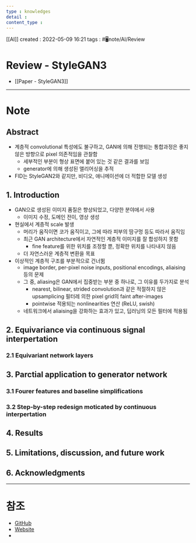 ```yaml
---
type : knowledges
detail : 
content_type :
---
```


[[AI]]
created : 2022-05-09 16:21
tags : #🖥️note/AI/Review  

# Review - StyleGAN3
- [[Paper - StyleGAN3]]

---
# Note

## Abstract
- 계층적 convolutional 특성에도 불구하고, GAN에 의해 진행되는 통합과정은 좋지 않은 방향으로 pixel 의존적임을 관찰함
	- 세부적인 부분이 형상 표면에 붙어 있는 것 같은 결과를 보임
	- generator에 의해 생성된 앨리어싱을 추적
- FID는 StyleGAN2와 같지만, 비디오, 애니메이션에 더 적합한 모델 생성

## 1. Introduction
- GAN으로 생성된 이미지 품질은 향상되었고, 다양한 분야에서 사용
	- 이미지 수정, 도메인 전이, 영상 생성
- 현실에서 계층적 scale 발생
	- 머리가 움직이면 코가 움직이고, 그에 따라 피부의 땀구멍 등도 따라서 움직임
	- 최근 GAN architecture에서 자연적인 계층적 이미지를 잘 합성하지 못함
		- fine feature를 위한 위치를 조정할 뿐, 정확한 위치를 나타내지 않음
	- 더 자연스러운 계층적 변환을 목표
- 이상적인 계층적 구조를 부분적으로 건너뜀
	- image border, per-pixel noise inputs, positional encodings, aliaising 등의 문제
	- 그 중, aliasing은 GAN에서 집중받는 부분 중 하나로, 그 이유를 두가지로 분석
		- nearest, bilinear, strided convolution과 같은 적절하지 않은 upsamplicing 필터레 의한 pixel grid의 faint after-images
		- pointwise 적용되는 nonlinearities 연산 (ReLU, swish)
	- 네트워크에서 aliaising을 강화하는 효과가 있고, 딥러닝의 모든 필터에 적용됨

## 2. Equivariance via continuous signal interpertation

### 2.1 Equivariant network layers

## 3. Parctial application to generator network

### 3.1 Fourer features and baseline simplifications

### 3.2 Step-by-step redesign moticated by continuous interpertation

## 4. Results

## 5. Limitations, discussion, and future work

## 6. Acknowledgments

---
# 참조
- [GitHub](https://github.com/NVlabs/stylegan3)
- [Website](https://nvlabs.github.io/stylegan3/)
- 
